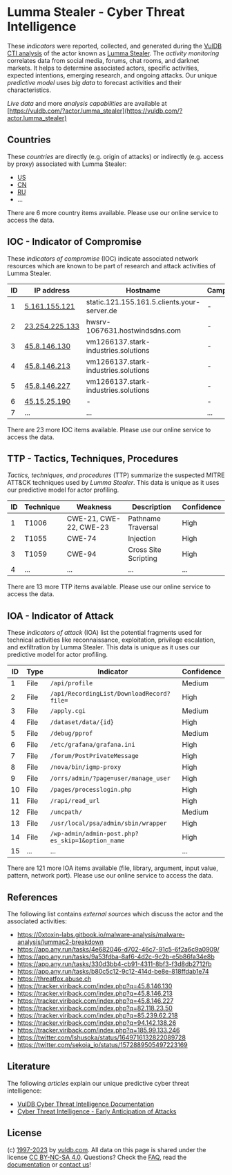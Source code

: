 # Lumma Stealer - Cyber Threat Intelligence

These _indicators_ were reported, collected, and generated during the [VulDB CTI analysis](https://vuldb.com/?kb.cti) of the actor known as [Lumma Stealer](https://vuldb.com/?actor.lumma_stealer). The _activity monitoring_ correlates data from social media, forums, chat rooms, and darknet markets. It helps to determine associated actors, specific activities, expected intentions, emerging research, and ongoing attacks. Our unique _predictive model_ uses _big data_ to forecast activities and their characteristics.

_Live data_ and more _analysis capabilities_ are available at [https://vuldb.com/?actor.lumma_stealer](https://vuldb.com/?actor.lumma_stealer)

## Countries

These _countries_ are directly (e.g. origin of attacks) or indirectly (e.g. access by proxy) associated with Lumma Stealer:

* [US](https://vuldb.com/?country.us)
* [CN](https://vuldb.com/?country.cn)
* [RU](https://vuldb.com/?country.ru)
* ...

There are 6 more country items available. Please use our online service to access the data.

## IOC - Indicator of Compromise

These _indicators of compromise_ (IOC) indicate associated network resources which are known to be part of research and attack activities of Lumma Stealer.

ID | IP address | Hostname | Campaign | Confidence
-- | ---------- | -------- | -------- | ----------
1 | [5.161.155.121](https://vuldb.com/?ip.5.161.155.121) | static.121.155.161.5.clients.your-server.de | - | High
2 | [23.254.225.133](https://vuldb.com/?ip.23.254.225.133) | hwsrv-1067631.hostwindsdns.com | - | High
3 | [45.8.146.130](https://vuldb.com/?ip.45.8.146.130) | vm1266137.stark-industries.solutions | - | High
4 | [45.8.146.213](https://vuldb.com/?ip.45.8.146.213) | vm1266137.stark-industries.solutions | - | High
5 | [45.8.146.227](https://vuldb.com/?ip.45.8.146.227) | vm1266137.stark-industries.solutions | - | High
6 | [45.15.25.190](https://vuldb.com/?ip.45.15.25.190) | - | - | High
7 | ... | ... | ... | ...

There are 23 more IOC items available. Please use our online service to access the data.

## TTP - Tactics, Techniques, Procedures

_Tactics, techniques, and procedures_ (TTP) summarize the suspected MITRE ATT&CK techniques used by _Lumma Stealer_. This data is unique as it uses our predictive model for actor profiling.

ID | Technique | Weakness | Description | Confidence
-- | --------- | -------- | ----------- | ----------
1 | T1006 | CWE-21, CWE-22, CWE-23 | Pathname Traversal | High
2 | T1055 | CWE-74 | Injection | High
3 | T1059 | CWE-94 | Cross Site Scripting | High
4 | ... | ... | ... | ...

There are 13 more TTP items available. Please use our online service to access the data.

## IOA - Indicator of Attack

These _indicators of attack_ (IOA) list the potential fragments used for technical activities like reconnaissance, exploitation, privilege escalation, and exfiltration by Lumma Stealer. This data is unique as it uses our predictive model for actor profiling.

ID | Type | Indicator | Confidence
-- | ---- | --------- | ----------
1 | File | `/api/profile` | Medium
2 | File | `/api/RecordingList/DownloadRecord?file=` | High
3 | File | `/apply.cgi` | Medium
4 | File | `/dataset/data/{id}` | High
5 | File | `/debug/pprof` | Medium
6 | File | `/etc/grafana/grafana.ini` | High
7 | File | `/forum/PostPrivateMessage` | High
8 | File | `/nova/bin/igmp-proxy` | High
9 | File | `/orrs/admin/?page=user/manage_user` | High
10 | File | `/pages/processlogin.php` | High
11 | File | `/rapi/read_url` | High
12 | File | `/uncpath/` | Medium
13 | File | `/usr/local/psa/admin/sbin/wrapper` | High
14 | File | `/wp-admin/admin-post.php?es_skip=1&option_name` | High
15 | ... | ... | ...

There are 121 more IOA items available (file, library, argument, input value, pattern, network port). Please use our online service to access the data.

## References

The following list contains _external sources_ which discuss the actor and the associated activities:

* https://0xtoxin-labs.gitbook.io/malware-analysis/malware-analysis/lummac2-breakdown
* https://app.any.run/tasks/4e682046-d702-46c7-91c5-6f2a6c9a0909/
* https://app.any.run/tasks/9a53fdba-8af6-4d2c-9c2b-e5b86fa34e8b
* https://app.any.run/tasks/330d3bb4-cb91-4311-8bf3-f3d8db2712fb
* https://app.any.run/tasks/b80c5c12-9c12-414d-be8e-818ffdab1e74
* https://threatfox.abuse.ch
* https://tracker.viriback.com/index.php?q=45.8.146.130
* https://tracker.viriback.com/index.php?q=45.8.146.213
* https://tracker.viriback.com/index.php?q=45.8.146.227
* https://tracker.viriback.com/index.php?q=82.118.23.50
* https://tracker.viriback.com/index.php?q=85.239.62.218
* https://tracker.viriback.com/index.php?q=94.142.138.26
* https://tracker.viriback.com/index.php?q=185.99.133.246
* https://twitter.com/Ishusoka/status/1649716132822089728
* https://twitter.com/sekoia_io/status/1572889505497223169

## Literature

The following _articles_ explain our unique predictive cyber threat intelligence:

* [VulDB Cyber Threat Intelligence Documentation](https://vuldb.com/?kb.cti)
* [Cyber Threat Intelligence - Early Anticipation of Attacks](https://www.scip.ch/en/?labs.20201022)

## License

(c) [1997-2023](https://vuldb.com/?kb.changelog) by [vuldb.com](https://vuldb.com/?kb.about). All data on this page is shared under the license [CC BY-NC-SA 4.0](https://creativecommons.org/licenses/by-nc-sa/4.0/). Questions? Check the [FAQ](https://vuldb.com/?kb.faq), read the [documentation](https://vuldb.com/?kb) or [contact us](https://vuldb.com/?contact)!
